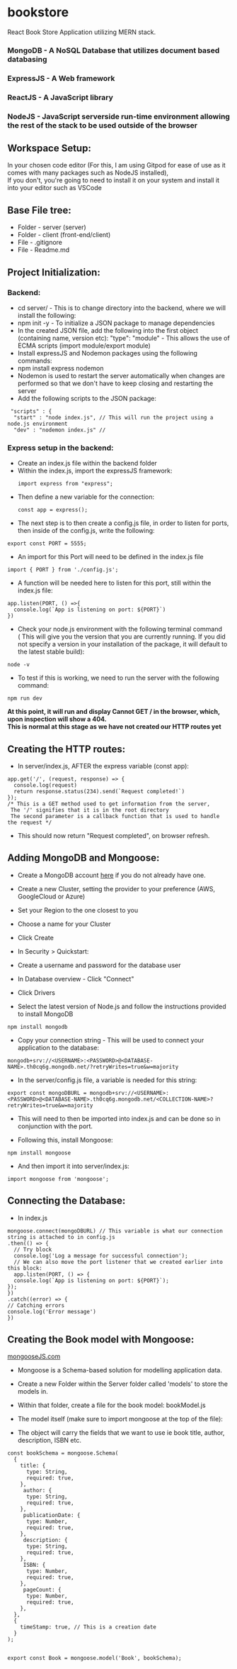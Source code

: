 # bookstore

React Book Store Application utilizing MERN stack.

### MongoDB - A NoSQL Database that utilizes document based databasing

### ExpressJS - A Web framework

### ReactJS - A JavaScript library

### NodeJS - JavaScript serverside run-time environment allowing the rest of the stack to be used outside of the browser

## Workspace Setup:

In your chosen code editor (For this, I am using Gitpod for ease of use as it comes with many packages such as NodeJS installed),  
If you don't, you're going to need to install it on your system and install it into your editor such as VSCode

## Base File tree:

- Folder - server (server)
- Folder - client (front-end/client)
- File - .gitignore
- File - Readme.md

## Project Initialization:

### Backend:

- cd server/ - This is to change directory into the backend, where we will install the following:
- npm init -y - To initialize a JSON package to manage dependencies
- In the created JSON file, add the following into the first object (containing name, version etc): "type": "module" - This allows the use of ECMA scripts (import module/export module)
- Install expressJS and Nodemon packages using the following commands:
- npm install express nodemon
- Nodemon is used to restart the server automatically when changes are performed so that we don't have to keep closing and restarting the server
- Add the following scripts to the JSON package:

```
 "scripts" : {
  "start" : "node index.js", // This will run the project using a node.js environment
  "dev" : "nodemon index.js" //
```

### Express setup in the backend:

- Create an index.js file within the backend folder
- Within the index.js, import the expressJS framework:
  ```
  import express from "express";
  ```
- Then define a new variable for the connection:
  ```
  const app = express();
  ```
- The next step is to then create a config.js file, in order to listen for ports, then inside of the config.js, write the following:

```
export const PORT = 5555;
```

- An import for this Port will need to be defined in the index.js file

```
import { PORT } from './config.js';
```

- A function will be needed here to listen for this port, still within the index.js file:

```
app.listen(PORT, () =>{
  console.log(`App is listening on port: ${PORT}`)
})
```

- Check your node.js environment with the following terminal command  
  ( This will give you the version that you are currently running. If you did not specify a version in your installation of the package, it will default to the latest stable build):

```
node -v
```

- To test if this is working, we need to run the server with the following command:

```
npm run dev
```

**At this point, it will run and display Cannot GET / in the browser, which, upon inspection will show a 404.**  
**This is normal at this stage as we have not created our HTTP routes yet**

## Creating the HTTP routes:

- In server/index.js, AFTER the express variable (const app):

```
app.get('/', (request, response) => {
  console.log(request)
  return response.status(234).send(`Request completed!`)
});
/* This is a GET method used to get information from the server,
 The '/' signifies that it is in the root directory
 The second parameter is a callback function that is used to handle the request */
```

- This should now return "Request completed", on browser refresh.

## Adding MongoDB and Mongoose:

- Create a MongoDB account [here]() if you do not already have one.
- Create a new Cluster, setting the provider to your preference (AWS, GoogleCloud or Azure)
- Set your Region to the one closest to you
- Choose a name for your Cluster
- Click Create

- In Security > Quickstart:
- Create a username and password for the database user
- In Database overview - Click "Connect"
- Click Drivers
- Select the latest version of Node.js and follow the instructions provided to install MongoDB

```
npm install mongodb
```

- Copy your connection string - This will be used to connect your application to the database:

```
mongodb+srv://<USERNAME>:<PASSWORD>@<DATABASE-NAME>.th0cq6g.mongodb.net/?retryWrites=true&w=majority
```

- In the server/config.js file, a variable is needed for this string:

```
export const mongoDBURL = mongodb+srv://<USERNAME>:<PASSWORD>@<DATABASE-NAME>.th0cq6g.mongodb.net/<COLLECTION-NAME>?retryWrites=true&w=majority
```

- This will need to then be imported into index.js and can be done so in conjunction with the port.

- Following this, install Mongoose:

```
npm install mongoose
```

- And then import it into server/index.js:

```
import mongoose from 'mongoose';
```

## Connecting the Database:

- In index.js

```
mongoose.connect(mongoDBURL) // This variable is what our connection string is attached to in config.js
.then(() => {
  // Try block
  console.log('Log a message for successful connection');
  // We can also move the port listener that we created earlier into this block:
  app.listen(PORT, () => {
  console.log(`App is listening on port: ${PORT}`);
});
})
.catch((error) => {
// Catching errors
console.log('Error message')
})
```

## Creating the Book model with Mongoose:

[mongooseJS.com](https://mongoosejs.com)

- Mongoose is a Schema-based solution for modelling application data.

- Create a new Folder within the Server folder called 'models' to store the models in.
- Within that folder, create a file for the book model: bookModel.js

- The model itself (make sure to import mongoose at the top of the file):
- The object will carry the fields that we want to use ie book title, author, description, ISBN etc.

```
const bookSchema = mongoose.Schema(
  {
    title: {
      type: String,
      required: true,
    },
     author: {
      type: String,
      required: true,
    },
     publicationDate: {
      type: Number,
      required: true,
    },
     description: {
      type: String,
      required: true,
    },
     ISBN: {
      type: Number,
      required: true,
    },
     pageCount: {
      type: Number,
      required: true,
    },
  },
  {
    timeStamp: true, // This is a creation date
  }
);


export const Book = mongoose.model('Book', bookSchema);
```
